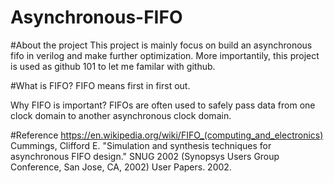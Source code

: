 # Asynchronous-FIFO

#About the project
This project is mainly focus on build an asynchronous fifo in verilog and make further optimization.
More importantily, this project is used as github 101 to let me familar with github.

#What is FIFO?
FIFO means first in first out.

Why FIFO is important?
FIFOs are often used to safely pass data from one clock domain to another asynchronous clock domain.

#Reference
https://en.wikipedia.org/wiki/FIFO_(computing_and_electronics)
Cummings, Clifford E. "Simulation and synthesis techniques for asynchronous FIFO design." SNUG 2002 (Synopsys Users Group Conference, San Jose, CA, 2002) User Papers. 2002.
